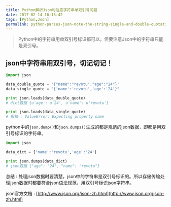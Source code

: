 ```yaml
---
title: Python解析Json时注意字符串单双引号问题
date: 2017-02-14 16:13:42
tags: [Python,Json]
permalink: python-parses-json-note-the-string-single-and-double-quotation-marks
---
```

> Python中的字符串用单双引号标识都可以，但要注意Json中的字符串只能是双引号。

## json中字符串用双引号，切记切记！ ##
```python
import json

data_double_quote = '{"name":"revotu","age":"24"}'
data_single_quote = "{'name':'revotu','age':'24'}"

print json.loads(data_double_quote)
# dict数据 {u'age': u'24', u'name': u'revotu'}

print json.loads(data_single_quote)
# 报错 : ValueError: Expecting property name
```
<!-- more -->
python中的`json.dump()`和`json.dumps()`生成的都是规范的json数据，即都是用双引号标识的字符串。
```python
import json

data_dict = {'name':'revotu','age':'24'}

print json.dumps(data_dict)
# json数据 {"age": "24", "name": "revotu"}
```
总结 : 处理json数据时要清楚，json中的字符串是双引号标识的。所以存储传输处理json数据时都要符合json语法规范，用双引号标识json字符串。

json官方文档 : [http://www.json.org/json-zh.html](http://www.json.org/json-zh.html)